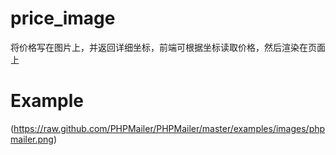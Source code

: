 # price_image
将价格写在图片上，并返回详细坐标，前端可根据坐标读取价格，然后渲染在页面上
# Example
(https://raw.github.com/PHPMailer/PHPMailer/master/examples/images/phpmailer.png)